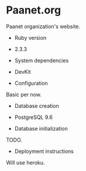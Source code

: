 # Paanet.org

Paanet organization's website.

* Ruby version

 - 2.3.3

* System dependencies

 - DevKit

* Configuration

Basic per now.

* Database creation

 - PostgreSQL 9.6

* Database initialization

TODO.

* Deployment instructions

Will use heroku.
